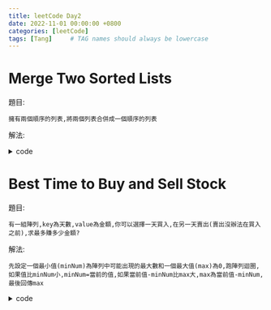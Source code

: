 ```yaml
---
title: leetCode Day2
date: 2022-11-01 00:00:00 +0800
categories: [leetCode]
tags: [Tang]     # TAG names should always be lowercase
---
```


# Merge Two Sorted Lists

題目:

    擁有兩個順序的列表,將兩個列表合併成一個順序的列表



解法:

    


<details> <summary>code</summary>
<pre><code>
/**
 * Definition for singly-linked list.
 * type ListNode struct {
 *     Val int
 *     Next *ListNode
 * }
 */
func mergeTwoLists(list1 *ListNode, list2 *ListNode) *ListNode {
    if list1 == nil {
        return list2
    }
    
    if list2 == nil {
        return list1
    }
    
    result := new(ListNode)
    
    if list1.Val >= list2.Val {
        result.Val = list2.Val
        result.Next = mergeTwoLists(list1, list2.Next)
    } else {
        result.Val = list1.Val
        result.Next = mergeTwoLists(list1.Next, list2)
    }
    
    return result
}
</code></pre>
</details>


# Best Time to Buy and Sell Stock

題目:

    有一組陣列,key為天數,value為金額,你可以選擇一天買入,在另一天賣出(賣出沒辦法在買入之前),求最多賺多少金額?



解法:

    先設定一個最小值(minNum)為陣列中可能出現的最大數和一個最大值(max)為0,跑陣列迴圈,如果值比minNum小,minNum=當前的值,如果當前值-minNum比max大,max為當前值-minNum,最後回傳max


<details> <summary>code</summary>
<pre><code>
func maxProfit(prices []int) int {
    var max int
    minNum := 10000
    for _, value := range prices {
        if minNum > value {
            minNum = value
        }
        if value - minNum > max {
            max = value - minNum
        }
    }
    
    return max
}
</code></pre>
</details>